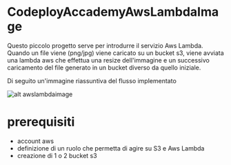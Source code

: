 # CodeployAccademyAwsLambdaImage
Questo piccolo progetto serve per introdurre il servizio Aws Lambda.
Quando un file viene (png/jpg) viene caricato su un bucket s3, viene avviata una lambda aws che effettua una resize dell'immagine e un successivo caricamento del file generato in un bucket diverso da quello iniziale.

Di seguito un'immagine riassuntiva del flusso implementato

![alt awslambdaimage](https://github.com/AndreaCiacciaCodeploy/CodeployAccademyAwsLambdaImage/blob/develop/extra/codeployawslambdaimage.png?raw=true)

# prerequisiti
- account aws
- definizione di un ruolo che permetta di agire su S3 e Aws Lambda
- creazione di 1 o 2 bucket s3



